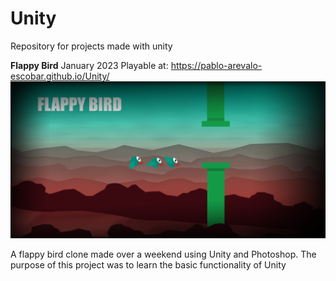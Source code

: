 # Unity
Repository for projects made with unity

**Flappy Bird** January 2023
Playable at: https://pablo-arevalo-escobar.github.io/Unity/
![](Flappy-Bird/FlappyBirdTheme.png)

A flappy bird clone made over a weekend using Unity and Photoshop.
The purpose of this project was to learn the basic functionality of Unity
